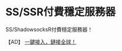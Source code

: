 # SS/SSR付費穩定服務器

SS/ShadowsocksR付費穩定服務器！

【AD】  <a class="btn btn-danger" href="https://s-s-r.github.io/">一鍵接入，鏈接全球！</a> 


